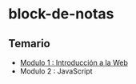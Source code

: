 # block-de-notas

## Temario 

- [Modulo 1 : Introducción a la Web](temario/modulo-1.md) 
- Modulo 2 : JavaScript
